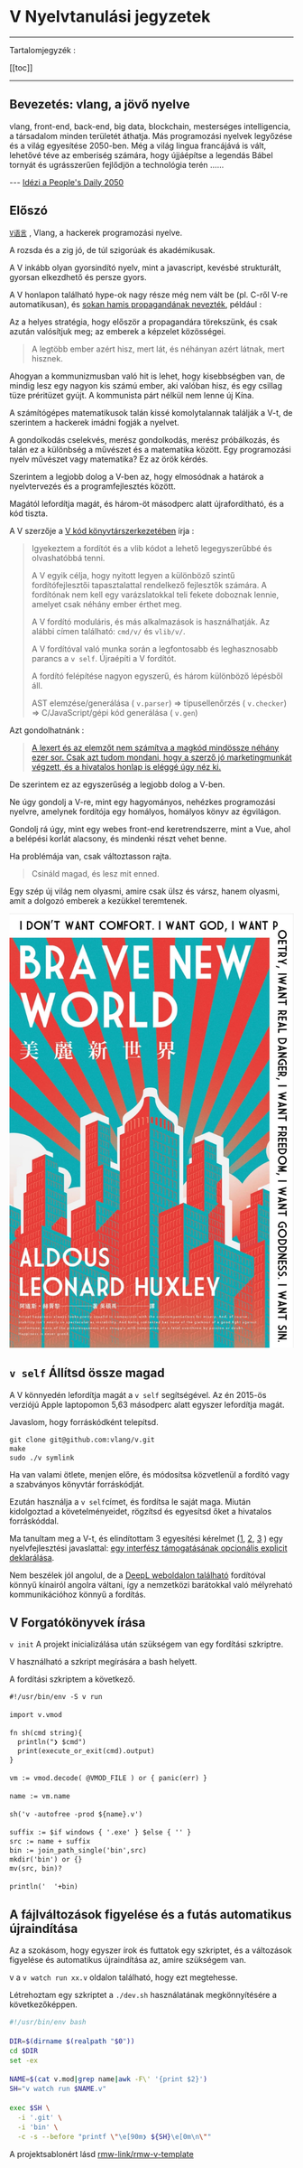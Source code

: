# V Nyelvtanulási jegyzetek

---

Tartalomjegyzék :

[[toc]]

---

## Bevezetés: vlang, a jövő nyelve

vlang, front-end, back-end, big data, blockchain, mesterséges intelligencia, a társadalom minden területét áthatja. Más programozási nyelvek legyőzése és a világ egyesítése 2050-ben. Még a világ lingua francájává is vált, lehetővé téve az emberiség számára, hogy újjáépítse a legendás Bábel tornyát és ugrásszerűen fejlődjön a technológia terén ......

--- [Idézi a People's Daily 2050](https://www.zhihu.com/question/318526180/answer/729421901)

## Előszó

[`V语言`](https://vlang.io) , Vlang, a hackerek programozási nyelve.

A rozsda és a zig jó, de túl szigorúak és akadémikusak.

A V inkább olyan gyorsindító nyelv, mint a javascript, kevésbé strukturált, gyorsan elkezdhető és persze gyors.

A V honlapon található hype-ok nagy része még nem vált be (pl. C-ről V-re automatikusan), és [sokan hamis propagandának nevezték](https://www.zhihu.com/question/318526180), például :

Az a helyes stratégia, hogy először a propagandára törekszünk, és csak azután valósítjuk meg; az emberek a képzelet közösségei.

> A legtöbb ember azért hisz, mert lát, és néhányan azért látnak, mert hisznek.

Ahogyan a kommunizmusban való hit is lehet, hogy kisebbségben van, de mindig lesz egy nagyon kis számú ember, aki valóban hisz, és egy csillag tüze préritüzet gyújt. A kommunista párt nélkül nem lenne új Kína.

A számítógépes matematikusok talán kissé komolytalannak találják a V-t, de szerintem a hackerek imádni fogják a nyelvet.

A gondolkodás cselekvés, merész gondolkodás, merész próbálkozás, és talán ez a különbség a művészet és a matematika között. Egy programozási nyelv művészet vagy matematika? Ez az örök kérdés.

Szerintem a legjobb dolog a V-ben az, hogy elmosódnak a határok a nyelvtervezés és a programfejlesztés között.

Magától lefordítja magát, és három-öt másodperc alatt újrafordítható, és a kód tiszta.

A V szerzője a [V kód könyvtárszerkezetében](https://github.com/vlang/v/blob/master/CONTRIBUTING.md) írja :

> Igyekeztem a fordítót és a vlib kódot a lehető legegyszerűbbé és olvashatóbbá tenni.
> 
> A V egyik célja, hogy nyitott legyen a különböző szintű fordítófejlesztői tapasztalattal rendelkező fejlesztők számára. A fordítónak nem kell egy varázslatokkal teli fekete doboznak lennie, amelyet csak néhány ember érthet meg.
> 
> A V fordító moduláris, és más alkalmazások is használhatják. Az alábbi címen található: `cmd/v/` és `vlib/v/`.
> 
> A V fordítóval való munka során a legfontosabb és leghasznosabb parancs a `v self`. Újraépíti a V fordítót.
> 
> A fordító felépítése nagyon egyszerű, és három különböző lépésből áll.
> 
> AST elemzése/generálása ( `v.parser`) => típusellenőrzés ( `v.checker`) => C/JavaScript/gépi kód generálása ( `v.gen`)

Azt gondolhatnánk :

> [A lexert és az elemzőt nem számítva a magkód mindössze néhány ezer sor. Csak azt tudom mondani, hogy a szerző jó marketingmunkát végzett, és a hivatalos honlap is eléggé úgy néz ki.](https://www.zhihu.com/question/318526180/answer/685952638)

De szerintem ez az egyszerűség a legjobb dolog a V-ben.

Ne úgy gondolj a V-re, mint egy hagyományos, nehézkes programozási nyelvre, amelynek fordítója egy homályos, homályos könyv az égvilágon.

Gondolj rá úgy, mint egy webes front-end keretrendszerre, mint a Vue, ahol a belépési korlát alacsony, és mindenki részt vehet benne.

Ha problémája van, csak változtasson rajta.

> Csináld magad, és lesz mit enned.

Egy szép új világ nem olyasmi, amire csak ülsz és vársz, hanem olyasmi, amit a dolgozó emberek a kezükkel teremtenek.

![](https://raw.githubusercontent.com/gcxfd/img/gh-pages/cEFoDn.jpg)

## `v self` Állítsd össze magad

A V könnyedén lefordítja magát a `v self` segítségével. Az én 2015-ös verziójú Apple laptopomon 5,63 másodperc alatt egyszer lefordítja magát.

Javaslom, hogy forráskódként telepítsd.

```
git clone git@github.com:vlang/v.git
make
sudo ./v symlink
```

Ha van valami ötlete, menjen előre, és módosítsa közvetlenül a fordító vagy a szabványos könyvtár forráskódját.

Ezután használja a `v self`címet, és fordítsa le saját maga. Miután kidolgoztad a követelményeidet, rögzítsd és egyesítsd őket a hivatalos forráskóddal.

Ma tanultam meg a V-t, és elindítottam 3 egyesítési kérelmet [(1](https://github.com/vlang/v/pull/13518), [2](https://github.com/vlang/v/pull/13524), [3](https://github.com/vlang/v/pull/13514) ) egy nyelvfejlesztési javaslattal: [egy interfész támogatásának opcionális explicit deklarálása](https://github.com/vlang/v/issues/13526).

Nem beszélek jól angolul, de a [DeepL weboldalon található](https://www.deepl.com/zh/translator) fordítóval könnyű kínairól angolra váltani, így a nemzetközi barátokkal való mélyreható kommunikációhoz könnyű a fordítás.

## V Forgatókönyvek írása

`v init` A projekt inicializálása után szükségem van egy fordítási szkriptre.

V használható a szkript megírására a bash helyett.

A fordítási szkriptem a következő.

```vlang
#!/usr/bin/env -S v run

import v.vmod

fn sh(cmd string){
  println("❯ $cmd")
  print(execute_or_exit(cmd).output)
}

vm := vmod.decode( @VMOD_FILE ) or { panic(err) }

name := vm.name

sh('v -autofree -prod ${name}.v')

suffix := $if windows { '.exe' } $else { '' }
src := name + suffix
bin := join_path_single('bin',src)
mkdir('bin') or {}
mv(src, bin)?

println('  '+bin)
```

## A fájlváltozások figyelése és a futás automatikus újraindítása

Az a szokásom, hogy egyszer írok és futtatok egy szkriptet, és a változások figyelése és automatikus újraindítása az, amire szükségem van.

v a `v watch run xx.v` oldalon található, hogy ezt megtehesse.

Létrehoztam egy szkriptet a `./dev.sh` használatának megkönnyítésére a következőképpen.

```bash
#!/usr/bin/env bash

DIR=$(dirname $(realpath "$0"))
cd $DIR
set -ex

NAME=$(cat v.mod|grep name|awk -F\' '{print $2}')
SH="v watch run $NAME.v"

exec $SH \
  -i '.git' \
  -i 'bin' \
  -c -s --before "printf \"\e[90m❯ ${SH}\e[0m\n\""
```

A projektsablonért lásd [rmw-link/rmw-v-template](https://github.com/rmw-link/rmw-v-template)